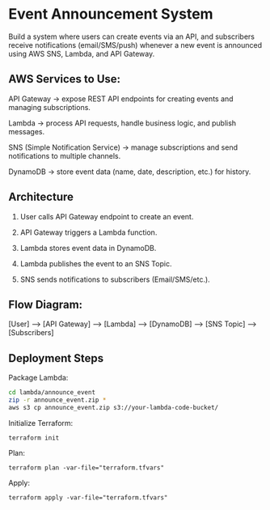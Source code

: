 # Event Announcement System
Build a system where users can create events via an API, and subscribers receive notifications (email/SMS/push) whenever a new event is announced using AWS SNS, Lambda, and API Gateway.       

## AWS Services to Use:

API Gateway → expose REST API endpoints for creating events and managing subscriptions.

Lambda → process API requests, handle business logic, and publish messages.

SNS (Simple Notification Service) → manage subscriptions and send notifications to multiple channels.

DynamoDB → store event data (name, date, description, etc.) for history.      


## Architecture

1. User calls API Gateway endpoint to create an event.         

2. API Gateway triggers a Lambda function.         

3. Lambda stores event data in DynamoDB.         

4. Lambda publishes the event to an SNS Topic.       

5. SNS sends notifications to subscribers (Email/SMS/etc.).       


## Flow Diagram:          

[User] --> [API Gateway] --> [Lambda] --> [DynamoDB] --> [SNS Topic] --> [Subscribers]            

## Deployment Steps

Package Lambda:         

```bash
cd lambda/announce_event
zip -r announce_event.zip *
aws s3 cp announce_event.zip s3://your-lambda-code-bucket/
```

Initialize Terraform:            

```terraform init```

Plan:        

```terraform plan -var-file="terraform.tfvars"```

Apply:           

```terraform apply -var-file="terraform.tfvars"```